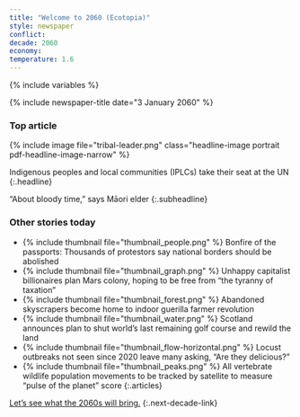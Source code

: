 ```yaml
---
title: "Welcome to 2060 (Ecotopia)"
style: newspaper
conflict: 
decade: 2060
economy: 
temperature: 1.6
---
```


{% include variables %}

{% include newspaper-title date="3 January 2060" %}

### Top article

{% include image file="tribal-leader.png" class="headline-image portrait pdf-headline-image-narrow" %}

Indigenous peoples and local communities (IPLCs) take their seat at the UN
{:.headline}

“About bloody time,” says Māori elder
{:.subheadline}

### Other stories today

- {% include thumbnail file="thumbnail_people.png" %} Bonfire of the passports: Thousands of protestors say national borders should be abolished
- {% include thumbnail file="thumbnail_graph.png" %} Unhappy capitalist billionaires plan Mars colony, hoping to be free from “the tyranny of taxation”
- {% include thumbnail file="thumbnail_forest.png" %} Abandoned skyscrapers become home to indoor guerilla farmer revolution
- {% include thumbnail file="thumbnail_water.png" %} Scotland announces plan to shut world’s last remaining golf course and rewild the land
- {% include thumbnail file="thumbnail_flow-horizontal.png" %} Locust outbreaks not seen since 2020 leave many asking, “Are they delicious?”
- {% include thumbnail file="thumbnail_peaks.png" %} All vertebrate wildlife population movements to be tracked by satellite to measure “pulse of the planet” score
{:.articles}

[Let’s see what the 2060s will bring.](chapter_1-5-degree-shocks.html)
{:.next-decade-link}
